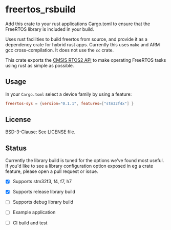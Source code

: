 # freertos_rsbuild

Add this crate to your rust applications Cargo.toml to ensure that
the FreeRTOS library is included in your build.

Uses rust facilities to build freertos from source, 
and provide it as a dependency crate for hybrid rust apps.
Currently this uses `make` and ARM gcc cross-compilation. 
It does not use the `cc` crate. 

This crate exports the [CMSIS RTOS2 API]() to make operating
FreeRTOS tasks using rust as simple as possible.

## Usage
In your `Cargo.toml` select a device family by using a feature:

``` toml
freertos-sys = {version="0.1.1", features=["stm32f4x"] }
```

## License

BSD-3-Clause: See LICENSE file.

## Status

Currently the library build is tuned for the options we've found most useful.
If you'd like to see a library configuration option exposed in eg
a crate feature, please open a pull request or issue.

- [x] Supports stm32f3, f4, f7, h7
- [x] Supports release library build
- [ ] Supports debug library build
- [ ] Example application
- [ ] CI build and test

